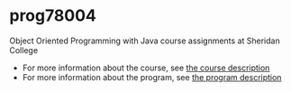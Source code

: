 # prog78004
Object Oriented Programming with Java course assignments at Sheridan College

* For more information about the course, see [the course description](https://caps.sheridancollege.ca/products/PROG78004__ObjectorientedProgrammingWithJava.aspx)
* For more information about the program, see [the program description](https://caps.sheridancollege.ca/products/java-foundations.aspx)
